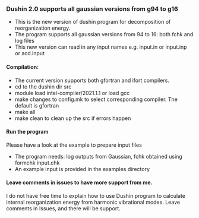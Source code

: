### Dushin 2.0 supports all gaussian versions from g94 to g16

- This is the new version of dushin program for decomposition of reorganization energy. 
- The program supports all gaussian versions from 94 to 16: both fchk and log files
- This new version can read in any input names e.g.  input.in or input.inp or acd.input 

#### Compilation:

* The current version supports both gfortran and ifort compilers.  
* cd to the dushin dir src 
* module load intel-compiler/2021.1.1 or load gcc
* make changes to config.mk to select corresponding compiler. The default is gfortran 
* make all 
* make clean to clean up the src if errors happen

#### Run the program

Please have a look at the example to prepare input files

* The program needs: log outputs from Gaussian, fchk obtained using formchk input.chk 
* An example input is provided in the examples directory 

#### Leave comments in issues to have more support from me.

I do not have free time to explain how to use Dushin program to calculate internal reorganization energy from harmonic vibrational modes. Leave comments in Issues, and there will be support.

